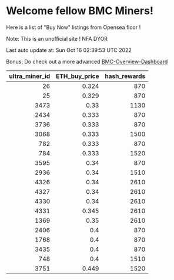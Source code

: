 # Welcome fellow BMC Miners!
Here is a list of "Buy Now" listings from Opensea floor !

Note: This is an unofficial site ! NFA DYOR

Last auto update at: Sun Oct 16 02:39:53 UTC 2022

Bonus: Do check out a more advanced [BMC-Overview-Dashboard](https://dune.com/defifunk/BMC-Overview-Dashboard)


|   ultra_miner_id |   ETH_buy_price |   hash_rewards |
|-----------------:|----------------:|---------------:|
|               26 |           0.324 |            870 |
|               25 |           0.329 |            870 |
|             3473 |           0.33  |           1130 |
|             2434 |           0.333 |            870 |
|             3736 |           0.333 |            870 |
|             3068 |           0.333 |           1500 |
|              782 |           0.333 |            870 |
|              784 |           0.333 |           1520 |
|             3595 |           0.34  |            870 |
|             2936 |           0.34  |           1510 |
|             4326 |           0.34  |           2610 |
|             4327 |           0.34  |           2610 |
|             4330 |           0.34  |           2610 |
|             4331 |           0.345 |           2610 |
|             1369 |           0.35  |           2610 |
|             2406 |           0.4   |            870 |
|             1768 |           0.4   |            870 |
|             3435 |           0.4   |            870 |
|              748 |           0.4   |           1510 |
|             3751 |           0.449 |           1520 |